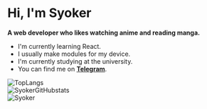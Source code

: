 # Hi, I'm Syoker

**A web developer who likes watching anime and reading manga.**

- I'm currently learning React.
- I usually make modules for my device.
- I'm currently studying at the university.
- You can find me on **[Telegram](https://t.me/Syoker)**.

<div align="left">
    <img src=https://github-readme-stats.vercel.app/api/top-langs/?username=Syoker&layout=compact alt=TopLangs>
</div>
<div align="left">
    <img src=https://github-readme-stats.vercel.app/api?username=Syoker&show_icons=true alt=SyokerGitHubstats>
</div>
<div align="left">
    <img src="https://komarev.com/ghpvc/?username=Syoker&label=Profile%20views&color=0e75b6&style=flat" alt="Syoker" />
</div>
